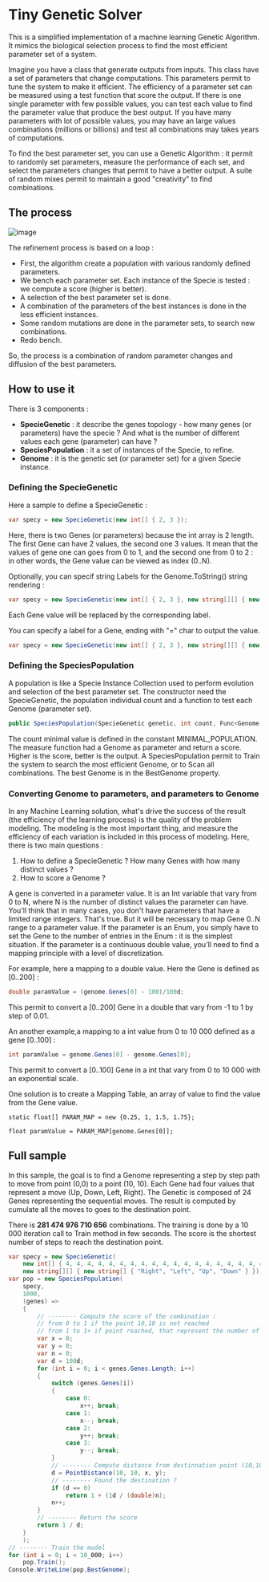 # Tiny Genetic Solver

This is a simplified implementation of a machine learning Genetic Algorithm. It mimics the biological selection process to find the most efficient parameter set of a system.

Imagine you have a class that generate outputs from inputs. This class have a set of parameters that change computations. This parameters permit to tune the system to make it efficient. The efficiency of a parameter set can be measured using a test function that score the output. If there is one single parameter with few possible values, you can test each value to find the parameter value that produce the best output. If you have many parameters with lot of possible values, you may have an large values combinations (millions or billions) and test all combinations may takes years of computations.

To find the best parameter set, you can use a Genetic Algorithm : it permit to randomly set parameters, measure the performance of each set, and select the parameters changes that permit to have a better output. A suite of random mixes permit to maintain a good "creativity" to find combinations.

## The process

![image](https://github.com/Gabriel-RABHI/TinyGeneticSolver/assets/8116286/54f23e9a-0b08-4c55-bd68-d13789c9cf18)

The refinement process is based on a loop :
- First, the algorithm create a population with various randomly defined parameters.
- We bench each parameter set. Each instance of the Specie is tested : we compute a score (higher is better).
- A selection of the best parameter set is done.
- A combination of the parameters of the best instances is done in the less efficient instances.
- Some random mutations are done in the parameter sets, to search new combinations.
- Redo bench.

So, the process is a combination of random parameter changes and diffusion of the best parameters.

## How to use it

There is 3 components :
- **SpecieGenetic** : it describe the genes topology - how many genes (or parameters) have the specie ? And what is the number of different values each gene (parameter) can have ?
- **SpeciesPopulation** : it a set of instances of the Specie, to refine.
- **Genome** : it is the genetic set (or parameter set) for a given Specie instance.
### Defining the SpecieGenetic

Here a sample to define a SpecieGenetic :

```c#
var specy = new SpecieGenetic(new int[] { 2, 3 });
```

Here, there is two Genes (or parameters) because the int array is 2 length. The first Gene can have 2 values, the second one 3 values. It mean that the values of gene one can goes from 0 to 1, and the second one from 0 to 2 : in other words, the Gene value can be viewed as index (0..N).

Optionally, you can specif string Labels for the Genome.ToString() string rendering :

```c#
var specy = new SpecieGenetic(new int[] { 2, 3 }, new string[][] { new string[] { "Right", "Left" }, new string[] { "Zero", "One", "Two" }  });
```

Each Gene value will be replaced by the corresponding label.

You can specify a label for a Gene, ending with "=" char to output the value.

```c#
var specy = new SpecieGenetic(new int[] { 2, 3 }, new string[][] { new string[] { "Right", "Left" }, new string[] { "Second=" }  });
```

### Defining the SpeciesPopulation

A population is like a Specie Instance Collection used to perform evolution and selection of the best parameter set. The constructor need the SpecieGenetic, the population individual count and a function to test each Genome (parameter set).

```c#
public SpeciesPopulation(SpecieGenetic genetic, int count, Func<Genome, double> measure)
```

The count minimal value is defined in the constant MINIMAL_POPULATION. The measure function had a Genome as parameter and return a score. Higher is the score, better is the output. A SpeciesPopulation permit to Train the system to search the most efficient Genome, or to Scan all combinations. The best Genome is in the BestGenome property.

### Converting Genome to parameters, and parameters to Genome

In any Machine Learning solution, what's drive the success of the result (the efficiency of the learning process) is the quality of the problem modeling. The modeling is the most important thing, and measure the efficiency of each variation is included in this process of modeling. Here, there is two main questions :

1. How to define a SpecieGenetic ? How many Genes with how many distinct values ?
2. How to score a Genome ?

A gene is converted in a parameter value. It is an Int variable that vary from 0 to N, where N is the number of distinct values the parameter can have. You'll think that in many cases, you don't have parameters that have a limited range integers. That's true. But it will be necessary to map Gene 0..N range to a parameter value. If the parameter is an Enum, you simply have to set the Gene to the number of entries in the Enum : it is the simplest situation. If the parameter is a continuous double value, you'll need to find a mapping principle with a level of discretization.

For example, here a mapping to a double value. Here the Gene is defined as [0..200] :

```c#
double paramValue = (genome.Genes[0] - 100)/100d;
```

This permit to convert a [0..200] Gene in a double that vary from -1 to 1 by step of 0.01.

An another example,a mapping to a int value from 0 to 10 000 defined as a gene [0..100] :

```c#
int paramValue = genome.Genes[0] - genome.Genes[0];
```

This permit to convert a [0..100] Gene in a int that vary from 0 to 10 000 with an exponential scale.

One solution is to create a Mapping Table, an array of value to find the value from the Gene value.

```
static float[] PARAM_MAP = new {0.25, 1, 1.5, 1.75};

float paramValue = PARAM_MAP[genome.Genes[0]];
```

## Full sample

In this sample, the goal is to find a Genome representing a step by step path to move from point (0,0) to a point (10, 10). Each Gene had four values that represent a move (Up, Down, Left, Right). The Genetic is composed of 24 Genes representing the sequential moves. The result is computed by cumulate all the moves to goes to the destination point.

There is **281 474 976 710 656** combinations. The training is done by a 10 000 iteration call to Train method in few seconds. The score is the shortest number of steps to reach the destination point.

```c#
var specy = new SpecieGenetic(
    new int[] { 4, 4, 4, 4, 4, 4, 4, 4, 4, 4, 4, 4, 4, 4, 4, 4, 4, 4, 4, 4, 4, 4, 4, 4 },
    new string[][] { new string[] { "Right", "Left", "Up", "Down" } });
var pop = new SpeciesPopulation(
    specy,
    1000,
    (genes) =>
    {
        // -------- Compute the score of the combination :
        // from 0 to 1 if the point 10,10 is not reached
        // from 1 to 1+ if point reached, that represent the number of steps (shortest is better)
        var x = 0;
        var y = 0;
        var n = 0;
        var d = 100d;
        for (int i = 0; i < genes.Genes.Length; i++)
        {
            switch (genes.Genes[i])
            {
                case 0:
                    x++; break;
                case 1:
                    x--; break;
                case 2:
                    y++; break;
                case 3:
                    y--; break;
            }
            // -------- Compute distance from destinnation point (10,10)
            d = PointDistance(10, 10, x, y);
            // -------- Found the destination ?
            if (d == 0)
                return 1 + (1d / (double)n);
            n++;
        }
        // -------- Return the score
        return 1 / d;
    }
    );
// -------- Train the model
for (int i = 0; i < 10_000; i++)
    pop.Train();
Console.WriteLine(pop.BestGenome);
```


